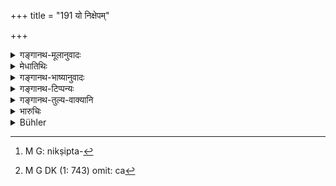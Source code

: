 +++
title = "191 यो निक्षेपम्"

+++

<details><summary>गङ्गानथ-मूलानुवादः</summary>

He who does not restore a deposit, and he who, without having made any deposit, asks for it,—both of these should be punished like thieves, or be made to pay a fine equal in value.—(191)
</details>

<details><summary>मेधातिथिः</summary>

निक्षिप्तम् अपह्नुवानस्य अनिक्षिप्तं[^६०८] याचमानस्य च[^६०९] दण्डो ऽयम् । यावति धने मिथ्या प्रवर्तते तावद् दण्ड्यते ॥ ८.१९१ ॥


[^६०९]:
     M G DK (1: 743) omit: ca


[^६०८]:
     M G: nikṣipta-
</details>

<details><summary>गङ्गानथ-भाष्यानुवादः</summary>

This verse prescribes the punishment for one who denies what has been deposited with him, and also for him who demands what was never deposited. The man is to be fined that amount which would be the value of the article in regard to which the fraud is committed.—(191)
</details>

<details><summary>गङ्गानथ-टिप्पन्यः</summary>

This verse is quoted in *Aparārka* (p. 663);—and in *Vivādaratnākara* (p. 91), which adds the following explanation:—The depository, who, even when asked to do so, does not surrender the deposit,—or the other party who demands the deposit, without having delivered it,—both of these should be punished like a thief, if the property involved is a large one; but if it is a small one, then they have to be fined the value of the deposit in question, and the depository is to be forced to surrender the deposit also.

It is quoted in *Vyavahāramayūkha*, (p. 84);—in *Parāśaramādhava* (Vyavahāra, p. 208);—in *Vivādacintāmaṇi* (p. 89), which notes that in the same text the Matsyapurāṇa reads ‘*dviguṇam damam*’; it says that Manu’s rule is meant for cases where the persons concerned are poor and well-behaved;—in *Kṛtyakalpataru* (83b);—and in *Vīramitrodaya* (Vyavahāra, 113a), whieh explains ‘*śāsyau*’ as ‘should be punished and fined.’
</details>

<details><summary>गङ्गानथ-तुल्य-वाक्यानि</summary>

**(verses 8.190-192)**

See Comparative notes for [Verse 8.190].
</details>

<details><summary>भारुचिः</summary>

पूर्वव्यतिक्रमकारिणो दण्डार्थो ऽयम् आरम्भः विकल्पेन । तथा ब्राह्मणं तु — ॥ ८.१९० ॥
</details>

<details><summary>Bühler</summary>

191	He who does not return a deposit and he who demands what he never bailed shall both be punished like thieves, or be compelled to pay a fine equal (to the value of the object retained or claimed).
</details>
